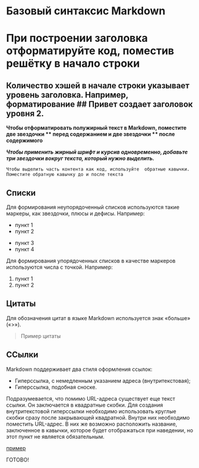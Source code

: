 # Базовый синтаксис Markdown
# При построении заголовка отформатируйте код, поместив решётку в начало строки
## Количество хэшей в начале строки указывает уровень заголовка. Например, форматирование ## Привет создает заголовок уровня 2.
**Чтобы отформатировать полужирный текст в Markdown, поместите две звездочки ** перед содержанием и две звездочки ** после содержимого**

***Чтобы применить жирный шрифт и курсив одновременно, добавьте три звездочки вокруг текста, который нужно выделить.***

 `Чтобы выделить часть контента как код, используйте  обратные кавычки. Поместите обратную кавычку до и после текста `

 ## Cписки ##
Для формирования неупорядоченный списков используются такие маркеры, как звездочки, плюсы и дефисы. Например:

* пункт 1
* пункт 2
+ пункт 3 
+ пункт 4
 
 Для формирования упорядоченных списков в качестве маркеров используются числа с точкой. Например:

 1. пункт 1
 2. пункт 2


## Цитаты ##
Для обозначения цитат в языке Markdown используется знак «больше» («>»).
> Пример цитаты

## ССылки ##
Markdown поддерживает два стиля оформления ссылок:

* Гиперссылка, с немедленным указанием адреса (внутритекстовая);
* Гиперссылка, подобная сноске.

Подразумевается, что помимо URL-адреса существует еще текст ссылки. Он заключается в квадратные скобки. Для создания внутритекстовой гиперссылки необходимо использовать круглые скобки сразу после закрывающей квадратной. Внутри них необходимо поместить URL-адрес. В них же возможно расположить название, заключенное в кавычки, которое будет отображаться при наведении, но этот пункт не является обязательным.

[пример](http://example.com/ "Необязательная подсказка")



ГОТОВО!
